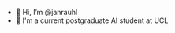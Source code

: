 - 👋 Hi, I’m @janrauhl
- 👀 I'm a current postgraduate AI student at UCL
<!---
janrauhl/janrauhl is a ✨ special ✨ repository because its `README.md` (this file) appears on your GitHub profile.
You can click the Preview link to take a look at your changes.
--->
